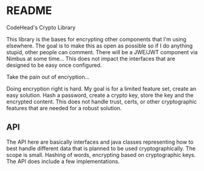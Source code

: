 # README #

CodeHead's Crypto Library

This library is the bases for encrypting other components that I'm using elsewhere.
The goal is to make this as open as possible so if I do anything stupid, other
people can comment.  There will be a JWE/JWT component via Nimbus at some time... This
does not impact the interfaces that are designed to be easy once configured.

Take the pain out of encryption...

Doing encryption right is hard. My goal is for a limited feature set, create an
easy solution. Hash a password, create a crypto key, store the key and the
encrypted content. This does not handle trust, certs, or other cryptographic
features that are needed for a robust solution.

## API ##

The API here are basically interfaces and java classes representing how
to best handle different data that is planned to be used cryptographically.
The scope is small. Hashing of words, encrypting based on cryptographic keys.
The API does include a few implementations.


